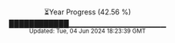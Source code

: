 <p align="center">
⏳Year Progress (42.56 %) <br>
████████████▁▁▁▁▁▁▁▁▁▁▁▁▁▁▁▁▁▁ <br>
<sub>Updated: Tue, 04 Jun 2024 18:23:39 GMT</sub>
</p>

